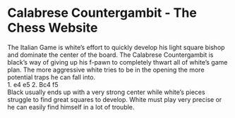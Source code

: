 # Calabrese Countergambit - The Chess Website
The Italian Game is white’s effort to quickly develop his light square bishop and dominate the center of the board. The Calabrese Countergambit is black’s way of giving up his f-pawn to completely thwart all of white’s game plan. The more aggressive white tries to be in the opening the more potential traps he can fall into.<br>1. e4 e5
2. Bc4 f5<br>Black usually ends up with a very strong center while white’s pieces struggle to find great squares to develop. White must play very precise or he can easily find himself in a lot of trouble.<br>